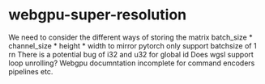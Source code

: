 # webgpu-super-resolution

We need to consider the different ways of storing the matrix
batch_size * channel_size * height * width to mirror pytorch
only support batchsize of 1 rn
There is a potential bug of i32 and u32 for global id
Does wgsl support loop unrolling?
Webgpu documntation incomplete for command encoders pipelines etc.